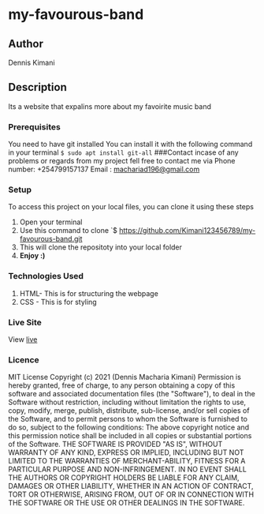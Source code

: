 # my-favourous-band
## Author
Dennis Kimani
## Description
Its a website that expalins more about my favoirite music band 
### Prerequisites
You need to have git installed
You can install it with the following command in your terminal
`$ sudo apt install git-all`
###Contact
incase of any problems or regards from my project fell free to contact me via
Phone number: +254799157137
Email : machariad196@gmail.com
### Setup
To access this project on your local files, you can clone it using these steps
1. Open your terminal
1. Use this command to clone `$ https://github.com/Kimani123456789/my-favourous-band.git
1. This will clone the repositoty into your local folder
1. __Enjoy :)__
### Technologies Used
1. HTML- This is for structuring the webpage
1. CSS - This is for styling

### Live Site
View [live](https://kimani123456789.github.io/my-favourous-band/)
### Licence
MIT License
Copyright (c) 2021 (Dennis Macharia Kimani)
Permission is hereby granted, free of charge, to any person obtaining a copy
of this software and associated documentation files (the "Software"), to deal
in the Software without restriction, including without limitation the rights
to use, copy, modify, merge, publish, distribute, sub-license, and/or sell
copies of the Software, and to permit persons to whom the Software is
furnished to do so, subject to the following conditions:
The above copyright notice and this permission notice shall be included in all
copies or substantial portions of the Software.
THE SOFTWARE IS PROVIDED "AS IS", WITHOUT WARRANTY OF ANY KIND, EXPRESS OR
IMPLIED, INCLUDING BUT NOT LIMITED TO THE WARRANTIES OF MERCHANT-ABILITY,
FITNESS FOR A PARTICULAR PURPOSE AND NON-INFRINGEMENT. IN NO EVENT SHALL THE
AUTHORS OR COPYRIGHT HOLDERS BE LIABLE FOR ANY CLAIM, DAMAGES OR OTHER
LIABILITY, WHETHER IN AN ACTION OF CONTRACT, TORT OR OTHERWISE, ARISING FROM,
OUT OF OR IN CONNECTION WITH THE SOFTWARE OR THE USE OR OTHER DEALINGS IN THE
SOFTWARE. 
